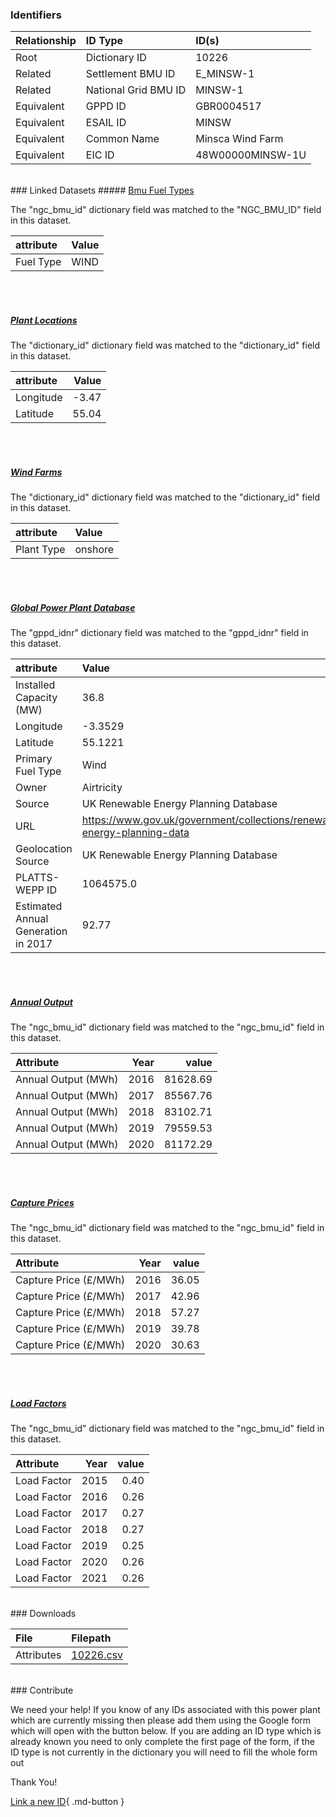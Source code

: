 ### Identifiers

| Relationship   | ID Type              | ID(s)            |
|:---------------|:---------------------|:-----------------|
| Root           | Dictionary ID        | 10226            |
| Related        | Settlement BMU ID    | E_MINSW-1        |
| Related        | National Grid BMU ID | MINSW-1          |
| Equivalent     | GPPD ID              | GBR0004517       |
| Equivalent     | ESAIL ID             | MINSW            |
| Equivalent     | Common Name          | Minsca Wind Farm |
| Equivalent     | EIC ID               | 48W00000MINSW-1U |

<br>
### Linked Datasets
##### <a href="https://osuked.github.io/Power-Station-Dictionary/datasets/bmu-fuel-types">Bmu Fuel Types</a>



The "ngc_bmu_id" dictionary field was matched to the "NGC_BMU_ID" field in this dataset.

| attribute   | Value   |
|:------------|:--------|
| Fuel Type   | WIND    |

<br><br>
##### <a href="https://osuked.github.io/Power-Station-Dictionary/datasets/plant-locations">Plant Locations</a>



The "dictionary_id" dictionary field was matched to the "dictionary_id" field in this dataset.

| attribute   |   Value |
|:------------|--------:|
| Longitude   |   -3.47 |
| Latitude    |   55.04 |

<br><br>
##### <a href="https://osuked.github.io/Power-Station-Dictionary/datasets/wind-farms">Wind Farms</a>



The "dictionary_id" dictionary field was matched to the "dictionary_id" field in this dataset.

| attribute   | Value   |
|:------------|:--------|
| Plant Type  | onshore |

<br><br>
##### <a href="https://osuked.github.io/Power-Station-Dictionary/datasets/global-power-plant-database">Global Power Plant Database</a>



The "gppd_idnr" dictionary field was matched to the "gppd_idnr" field in this dataset.

| attribute                           | Value                                                                    |
|:------------------------------------|:-------------------------------------------------------------------------|
| Installed Capacity (MW)             | 36.8                                                                     |
| Longitude                           | -3.3529                                                                  |
| Latitude                            | 55.1221                                                                  |
| Primary Fuel Type                   | Wind                                                                     |
| Owner                               | Airtricity                                                               |
| Source                              | UK Renewable Energy Planning Database                                    |
| URL                                 | https://www.gov.uk/government/collections/renewable-energy-planning-data |
| Geolocation Source                  | UK Renewable Energy Planning Database                                    |
| PLATTS-WEPP ID                      | 1064575.0                                                                |
| Estimated Annual Generation in 2017 | 92.77                                                                    |

<br><br>
##### <a href="https://osuked.github.io/Power-Station-Dictionary/datasets/annual-output">Annual Output</a>



The "ngc_bmu_id" dictionary field was matched to the "ngc_bmu_id" field in this dataset.

| Attribute           |   Year |    value |
|:--------------------|-------:|---------:|
| Annual Output (MWh) |   2016 | 81628.69 |
| Annual Output (MWh) |   2017 | 85567.76 |
| Annual Output (MWh) |   2018 | 83102.71 |
| Annual Output (MWh) |   2019 | 79559.53 |
| Annual Output (MWh) |   2020 | 81172.29 |

<br><br>
##### <a href="https://osuked.github.io/Power-Station-Dictionary/datasets/capture-prices">Capture Prices</a>



The "ngc_bmu_id" dictionary field was matched to the "ngc_bmu_id" field in this dataset.

| Attribute             |   Year |   value |
|:----------------------|-------:|--------:|
| Capture Price (£/MWh) |   2016 |   36.05 |
| Capture Price (£/MWh) |   2017 |   42.96 |
| Capture Price (£/MWh) |   2018 |   57.27 |
| Capture Price (£/MWh) |   2019 |   39.78 |
| Capture Price (£/MWh) |   2020 |   30.63 |

<br><br>
##### <a href="https://osuked.github.io/Power-Station-Dictionary/datasets/load-factors">Load Factors</a>



The "ngc_bmu_id" dictionary field was matched to the "ngc_bmu_id" field in this dataset.

| Attribute   |   Year |   value |
|:------------|-------:|--------:|
| Load Factor |   2015 |    0.40 |
| Load Factor |   2016 |    0.26 |
| Load Factor |   2017 |    0.27 |
| Load Factor |   2018 |    0.27 |
| Load Factor |   2019 |    0.25 |
| Load Factor |   2020 |    0.26 |
| Load Factor |   2021 |    0.26 |


<br>
### Downloads


| File       | Filepath                                                                              |
|:-----------|:--------------------------------------------------------------------------------------|
| Attributes | [10226.csv](https://osuked.github.io/Power-Station-Dictionary/object_attrs/10226.csv) |


<br>
### Contribute

We need your help! If you know of any IDs associated with this power plant which are currently missing then please add them using the Google form which will open with the button below. If you are adding an ID type which is already known you need to only complete the first page of the form, if the ID type is not currently in the dictionary you will need to fill the whole form out

Thank You!

[Link a new ID](https://docs.google.com/forms/d/e/1FAIpQLSc5jRsQ7NgiLLXbwo9PUdwTQyuqbRwThltG56-o6NVSe7E_nw/viewform?usp=pp_url&entry.251912331=10226){ .md-button }